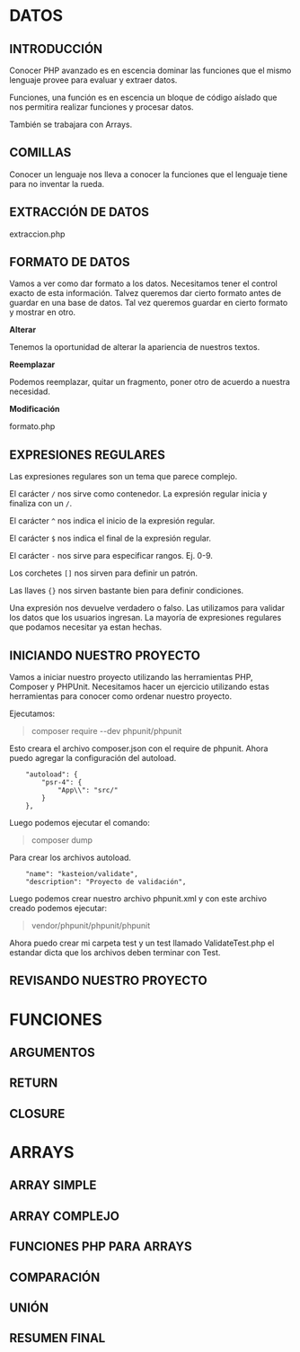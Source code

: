 # DATOS

## INTRODUCCIÓN

Conocer PHP avanzado es en escencia dominar las funciones que el mismo lenguaje provee para evaluar y extraer datos.

Funciones, una función es en escencia un bloque de código aíslado que nos permitira realizar funciones y procesar datos.

También se trabajara con Arrays.

## COMILLAS

Conocer un lenguaje nos lleva a conocer la funciones que el lenguaje tiene para no inventar la rueda.

## EXTRACCIÓN DE DATOS

extraccion.php

## FORMATO DE DATOS

Vamos a ver como dar formato a los datos. Necesitamos tener el control exacto de esta información. Talvez queremos dar cierto formato antes de guardar en una base de datos. Tal vez queremos guardar en cierto formato y mostrar en otro.

**Alterar**

Tenemos la oportunidad de alterar la apariencia de nuestros textos.

**Reemplazar**

Podemos reemplazar, quitar un fragmento, poner otro de acuerdo a nuestra necesidad.

**Modificación**

formato.php

## EXPRESIONES REGULARES

Las expresiones regulares son un tema que parece complejo. 

El carácter `/` nos sirve como contenedor. La expresión regular inicia y finaliza con un `/`.

El carácter `^` nos indica el inicio de la expresión regular.

El carácter `$` nos indica el final de la expresión regular.

El carácter `-` nos sirve para especificar rangos. Ej. 0-9.

Los corchetes `[]` nos sirven para definir un patrón.

Las llaves `{}` nos sirven bastante bien para definir condiciones.

Una expresión nos devuelve verdadero o falso. Las utilizamos para validar los datos que los usuarios ingresan. La mayoría de expresiones regulares que podamos necesitar ya estan hechas.

## INICIANDO NUESTRO PROYECTO

Vamos a iniciar nuestro proyecto utilizando las herramientas PHP, Composer y PHPUnit. Necesitamos hacer un ejercicio utilizando estas herramientas para conocer como ordenar nuestro proyecto.

Ejecutamos:

> composer require --dev phpunit/phpunit

Esto creara el archivo composer.json con el require de phpunit. Ahora puedo agregar la configuración del autoload.

        "autoload": {
            "psr-4": {
                "App\\": "src/"
            }
        },

Luego podemos ejecutar el comando:

> composer dump

Para crear los archivos autoload.

        "name": "kasteion/validate",
        "description": "Proyecto de validación",

Luego podemos crear nuestro archivo phpunit.xml y con este archivo creado podemos ejecutar:

> vendor/phpunit/phpunit/phpunit

Ahora puedo crear mi carpeta test y un test llamado ValidateTest.php el estandar dicta que los archivos deben terminar con Test.

## REVISANDO NUESTRO PROYECTO

# FUNCIONES

## ARGUMENTOS

## RETURN

## CLOSURE

# ARRAYS

## ARRAY SIMPLE

## ARRAY COMPLEJO

## FUNCIONES PHP PARA ARRAYS

## COMPARACIÓN

## UNIÓN

## RESUMEN FINAL
